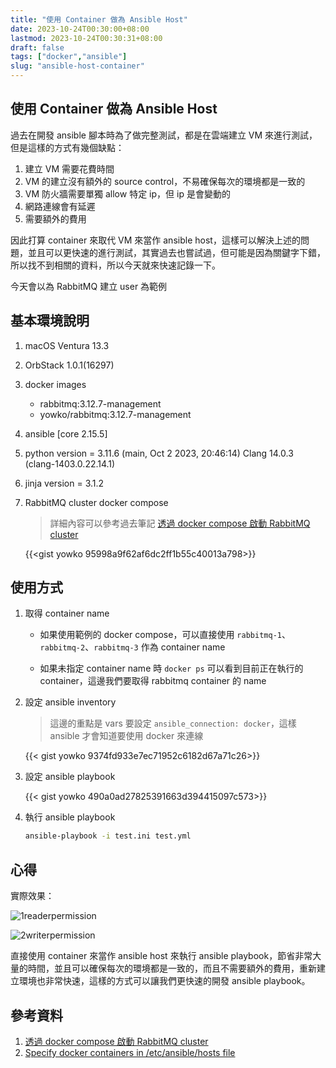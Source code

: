 ```yaml
---
title: "使用 Container 做為 Ansible Host"
date: 2023-10-24T00:30:00+08:00
lastmod: 2023-10-24T00:30:31+08:00
draft: false
tags: ["docker","ansible"]
slug: "ansible-host-container"
---
```


## 使用 Container 做為 Ansible Host

過去在開發 ansible 腳本時為了做完整測試，都是在雲端建立 VM 來進行測試，但是這樣的方式有幾個缺點：

1. 建立 VM 需要花費時間
2. VM 的建立沒有額外的 source control，不易確保每次的環境都是一致的
3. VM 防火牆需要單獨 allow 特定 ip，但 ip 是會變動的
4. 網路連線會有延遲
5. 需要額外的費用

因此打算 container 來取代 VM 來當作 ansible host，這樣可以解決上述的問題，並且可以更快速的進行測試，其實過去也嘗試過，但可能是因為關鍵字下錯，所以找不到相關的資料，所以今天就來快速記錄一下。

今天會以為 RabbitMQ 建立 user 為範例

## 基本環境說明

1. macOS Ventura 13.3
2. OrbStack 1.0.1(16297)
3. docker images
   - rabbitmq:3.12.7-management
   - yowko/rabbitmq:3.12.7-management
4. ansible [core 2.15.5]
5. python version = 3.11.6 (main, Oct  2 2023, 20:46:14) Clang 14.0.3 (clang-1403.0.22.14.1)
6. jinja version = 3.1.2
7. RabbitMQ cluster docker compose

    > 詳細內容可以參考過去筆記 [透過 docker compose 啟動 RabbitMQ cluster](/docker-compose-rabbitmq-cluster/)

    {{<gist yowko 95998a9f62af6dc2ff1b55c40013a798>}}

## 使用方式

1. 取得 container name

    - 如果使用範例的 docker compose，可以直接使用 `rabbitmq-1`、`rabbitmq-2`、`rabbitmq-3` 作為 container name

    - 如果未指定 container name 時 `docker ps` 可以看到目前正在執行的 container，這邊我們要取得 rabbitmq container 的 name

2. 設定 ansible inventory

    > 這邊的重點是 vars 要設定 `ansible_connection: docker`，這樣 ansible 才會知道要使用 docker 來連線

    {{< gist yowko 9374fd933e7ec71952c6182d67a71c26>}}

3. 設定 ansible playbook

    {{< gist yowko 490a0ad27825391663d394415097c573>}}

4. 執行 ansible playbook

    ```bash
    ansible-playbook -i test.ini test.yml
    ```

## 心得

實際效果：

![1readerpermission](https://github.com/yowko/picsbed/assets/3851540/c5819e8d-be7d-4b7b-8ddd-ae93f174fe0e)

![2writerpermission](https://github.com/yowko/picsbed/assets/3851540/29e3c77b-fc99-428d-bdc5-7555674784fd)

直接使用 container 來當作 ansible host 來執行 ansible playbook，節省非常大量的時間，並且可以確保每次的環境都是一致的，而且不需要額外的費用，重新建立環境也非常快速，這樣的方式可以讓我們更快速的開發 ansible playbook。

## 參考資料

1. [透過 docker compose 啟動 RabbitMQ cluster](/docker-compose-rabbitmq-cluster/)
2. [Specify docker containers in /etc/ansible/hosts file](https://stackoverflow.com/questions/47600633/specify-docker-containers-in-etc-ansible-hosts-file)
